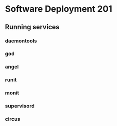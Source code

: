 # Software Deployment 201

## Running services

### daemontools

### god

### angel

### runit

### monit

### supervisord

### circus
